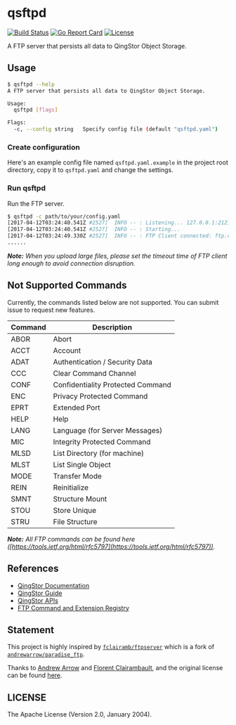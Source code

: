 # qsftpd

[![Build Status](https://travis-ci.org/yunify/qsftpd.svg?branch=master)](https://travis-ci.org/yunify/qsftpd)
[![Go Report Card](https://goreportcard.com/badge/github.com/yunify/qsftpd)](https://goreportcard.com/report/github.com/yunify/qsftpd)
[![License](http://img.shields.io/badge/license-apache%20v2-blue.svg)](https://github.com/yunify/qsftpd/blob/master/LICENSE)

A FTP server that persists all data to QingStor Object Storage.

## Usage

``` bash
$ qsftpd --help
A FTP server that persists all data to QingStor Object Storage.

Usage:
  qsftpd [flags]

Flags:
  -c, --config string   Specify config file (default "qsftpd.yaml")
```

### Create configuration

Here's an example config file named `qsftpd.yaml.example` in the project root directory, copy it to `qsftpd.yaml` and change the settings.

### Run qsftpd

Run the FTP server.

``` bash
$ qsftpd -c path/to/your/config.yaml
[2017-04-12T03:24:40.541Z #2527]  INFO -- : Listening... 127.0.0.1:2121
[2017-04-12T03:24:40.541Z #2527]  INFO -- : Starting...
[2017-04-12T03:24:49.330Z #2527]  INFO -- : FTP Client connected: ftp.connected, id: 76e209d6a89448279e947a7babe0097d, RemoteAddr: 127.0.0.1:51788, Total: 1
......
```

___Note:__ When you upload large files, please set the timeout time of FTP client long enough to avoid connection disruption._

## Not Supported Commands

Currently, the commands listed below are not supported. You can submit issue to request new features.

| Command |           Description             |
|---------|-----------------------------------|
|  ABOR   | Abort                             |
|  ACCT   | Account                           |
|  ADAT   | Authentication / Security Data    |
|  CCC    | Clear Command Channel             |
|  CONF   | Confidentiality Protected Command |
|  ENC    | Privacy Protected Command         |
|  EPRT   | Extended Port                     |
|  HELP   | Help                              |
|  LANG   | Language (for Server Messages)    |
|  MIC    | Integrity Protected Command       |
|  MLSD   | List Directory (for machine)      |
|  MLST   | List Single Object                |
|  MODE   | Transfer Mode                     |
|  REIN   | Reinitialize                      |
|  SMNT   | Structure Mount                   |
|  STOU   | Store Unique                      |
|  STRU   | File Structure                    |

___Note:__ All FTP commands can be found here ([https://tools.ietf.org/html/rfc5797](https://tools.ietf.org/html/rfc5797))._

## References

- [QingStor Documentation](https://docs.qingcloud.com/qingstor/index.html)
- [QingStor Guide](https://docs.qingcloud.com/qingstor/guide/index.html)
- [QingStor APIs](https://docs.qingcloud.com/qingstor/api/index.html)
- [FTP Command and Extension Registry](https://tools.ietf.org/html/rfc5797)

## Statement

This project is highly inspired by [`fclairamb/ftpserver`](https://github.com/fclairamb/ftpserver) which is a fork of [`andrewarrow/paradise_ftp`](https://github.com/andrewarrow/paradise_ftp).

Thanks to [Andrew Arrow](andrew@0x7a69.com) and [Florent Clairambault](florent@clairambault.fr), and the original license can be found [here](./license.txt).

## LICENSE

The Apache License (Version 2.0, January 2004).
